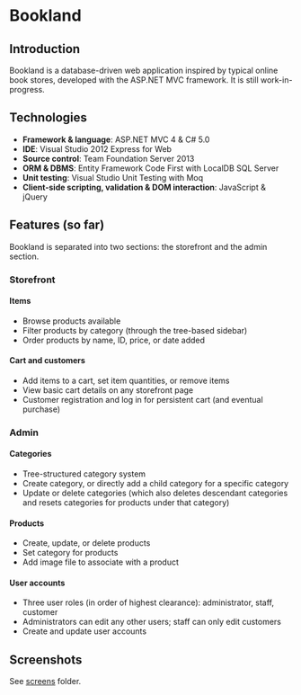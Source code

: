 # Bookland
## Introduction
Bookland is a database-driven web application inspired by typical online book stores, developed with the ASP.NET MVC framework. It is still work-in-progress.

## Technologies
* **Framework & language**: ASP.NET MVC 4 & C# 5.0
* **IDE**: Visual Studio 2012 Express for Web
* **Source control**: Team Foundation Server 2013
* **ORM & DBMS**: Entity Framework Code First with LocalDB SQL Server
* **Unit testing**: Visual Studio Unit Testing with Moq
* **Client-side scripting, validation & DOM interaction**: JavaScript & jQuery

## Features (so far)
Bookland is separated into two sections: the storefront and the admin section.
### Storefront
#### Items
* Browse products available
* Filter products by category (through the tree-based sidebar)
* Order products by name, ID, price, or date added
#### Cart and customers
* Add items to a cart, set item quantities, or remove items
* View basic cart details on any storefront page
* Customer registration and log in for persistent cart (and eventual purchase)

### Admin
#### Categories
* Tree-structured category system
* Create category, or directly add a child category for a specific category
* Update or delete categories (which also deletes descendant categories and resets categories for products under that category)
#### Products
* Create, update, or delete products
* Set category for products
* Add image file to associate with a product
#### User accounts
* Three user roles (in order of highest clearance): administrator, staff, customer
* Administrators can edit any other users; staff can only edit customers
* Create and update user accounts

## Screenshots
See [screens][0] folder.

 [0]: https://github.com/aarcilla/Bookland/tree/master/screens
